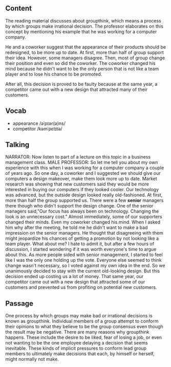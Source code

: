 ## Content
The reading material discusses about groupthink, which means a process by which groups make irrational decision. The professor elaborates on this concept by mentioning his example that he was working for a computer company.

He and a coworker suggest that the appearance of their products should be redesigned, to be more up to date. At first, more than half of group support their idea. However, some managers disagree. Then, most of group change their position and even so did the coworker. The coworker changed his mind because he didn't want to be the only person that is not like a team player and to lose his chance to be promoted.

After all, this decision is proved to be faulty because at the same year, a competitor came out with a new design that attracted many of their customers.

## Vocab
- appearance /əˈpɪər(ə)ns/ 
- competitor /kəmˈpɛtɪtə/ 

## Talking
NARRATOR:  Now listen to part of a lecture on this topic in a business management class.
MALE PROFESSOR:  So let me tell you about my own experience with this when I was working for a computer company a couple of years ago.
So one day, a coworker and I suggested we should give our computers a design makeover, make them look more up to date.
Market research was showing that new customers said they would be more interested in buying our computers if they looked cooler.
Our technology was advanced, but the outside design looked really old-fashioned.
At first, more than half the group supported us.
There were a few **senior** managers there though who didn't support the design change.
One of the senior managers said,"Our focus has always been on technology.
Changing the look is an unnecessary cost."
Almost immediately, some of our supporters changed their minds.
Even my coworker changed his mind.
When I asked him why after the meeting, he told me he didn't want to make a bad impression on the senior managers.
He thought that disagreeing with them might jeopardize his chances of getting a promotion by not looking like a team player.
What about me?
I hate to admit it, but after a few hours of discussion, I started wondering if it was worth everyone's time to argue about this.
As more people sided with senior management, I started to feel like I was the only one holding up the vote.
Everyone else seemed to think change wasn't necessary, so I voted against my own idea in the end.
So we unanimously decided to stay with the current old-looking design.
But this decision ended up costing us a lot of money.
That same year, our competitor came out with a new design that attracted some of our customers and prevented us from profiting on potential new customers.

## Passage
One process by which groups may make bad or irrational decisions is known as groupthink. Individual members of a group attempt to conform their opinions to what they believe to be the group consensus even though the result may be negative. There are many reasons why groupthink happens. These include the desire to be liked, fear of losing a job, or even not wanting to be the one employee delaying a decision that seems inevitable. These kinds of implicit pressures to conform lead group members to ultimately make decisions that each, by himself or herself, might normally not make.